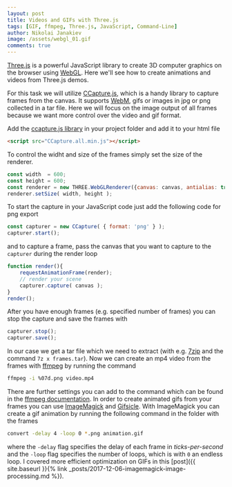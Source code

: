 ```yaml
---
layout: post
title: Videos and GIFs with Three.js
tags: [GIF, ffmpeg, Three.js, JavaScript, Command-Line]
author: Nikolai Janakiev
image: /assets/webgl_01.gif
comments: true
---
```



[Three.js][threejs] is a powerful JavaScript library to create 3D computer graphics on the browser using [WebGL][webgl]. Here we'll see how to create animations and videos from Three.js demos.

For this task we will utilize [CCapture.js][ccapture], which is a handy library to capture frames from the canvas. It supports [WebM][webm], gifs or images in jpg or png collected in a tar file. Here we will focus on the image output of all frames because we want more control over the video and gif format.

Add the [ccapture.js library][ccapture-min] in your project folder and add it to your html file

```html
<script src="CCapture.all.min.js"></script>
```

To control the widht and size of the frames simply set the size of the renderer.

```js
const width  = 600;
const height = 600;
const renderer = new THREE.WebGLRenderer({canvas: canvas, antialias: true});
renderer.setSize( width, height );
```

To start the capture in your JavaScript code just add the following code for png export

```js
const capturer = new CCapture( { format: 'png' } );
capturer.start();
```

and to capture a frame, pass the canvas that you want to capture to the `capturer` during the render loop

```js
function render(){
	requestAnimationFrame(render);
	// render your scene
	capturer.capture( canvas );
}
render();
```

After you have enough frames (e.g. specified number of frames) you can stop the capture and save the frames with

```js
capturer.stop();
capturer.save();
```

In our case we get a tar file which we need to extract (with e.g. [7zip][7zip] and the command `7z x frames.tar`). Now we can create an mp4 video from the frames with [ffmpeg][ffmpeg] by running the command

```bash
ffmpeg -i %07d.png video.mp4
```

There are further settings you can add to the command which can be found in the [ffmpeg documentation][ffmpeg doc]. In order to create animated gifs from your frames you can use [ImageMagick][imagemagick] and [Gifsicle][gifsicle]. With ImageMagick you can create a gif animation by running the following command in the folder with the frames

```bash
convert -delay 4 -loop 0 *.png animation.gif
```

where the `-delay` flag specifies the delay of each frame in *ticks-per-second* and the `-loop` flag specifies the number of loops, which is with `0` an endless loop. I covered more efficient optimization on GIFs in this [post]({{ site.baseurl }}{% link _posts/2017-12-06-imagemagick-image-processing.md %}).


[threejs]: https://threejs.org/
[webgl]: https://en.wikipedia.org/wiki/WebGL
[webm]: https://en.wikipedia.org/wiki/WebM
[7zip]: http://www.7-zip.org/
[imagemagick]: http://www.imagemagick.org/
[gifsicle]: https://www.lcdf.org/gifsicle/
[ccapture]: https://github.com/spite/ccapture.js/
[ccapture-min]: https://github.com/spite/ccapture.js/blob/master/build/CCapture.all.min.js
[ffmpeg]: https://ffmpeg.org/
[ffmpeg doc]: https://ffmpeg.org/ffmpeg.html

